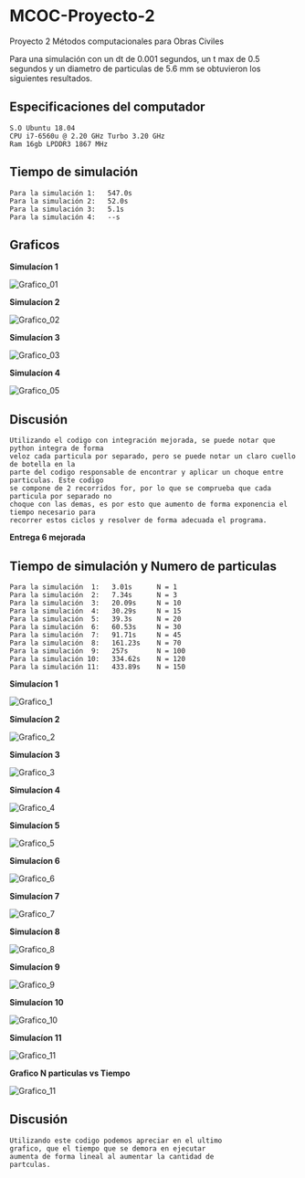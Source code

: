# MCOC-Proyecto-2
Proyecto 2 Métodos computacionales para Obras Civiles

Para una simulación con un dt de 0.001 segundos, un t max de 0.5 segundos y un diametro de particulas de 5.6 mm se obtuvieron los siguientes resultados.

## Especificaciones del computador

	S.O Ubuntu 18.04
	CPU i7-6560u @ 2.20 GHz Turbo 3.20 GHz
	Ram 16gb LPDDR3 1867 MHz

## Tiempo de simulación

	Para la simulación 1:   547.0s
	Para la simulación 2:   52.0s
	Para la simulación 3:   5.1s
	Para la simulación 4:   --s
	
## Graficos
**Simulacíon 1**

![Grafico_01](https://raw.githubusercontent.com/naxolorca/MCOC-Proyecto-2-Entrega-4/master/simulacion-1/Grafico_10.png)

**Simulacíon 2**

![Grafico_02](https://raw.githubusercontent.com/naxolorca/MCOC-Proyecto-2-Entrega-4/master/simulacion-2/Grafico_05.png)

**Simulacíon 3**

![Grafico_03](https://raw.githubusercontent.com/naxolorca/MCOC-Proyecto-2-Entrega-4/master/simulacion-3/Grafico_02.png)

**Simulacíon 4**

![Grafico_05](https://raw.githubusercontent.com/naxolorca/MCOC-Proyecto-2-Entrega-4/master/simulacion-4/Grafico_20.png)



## Discusión

	Utilizando el codigo con integración mejorada, se puede notar que python integra de forma 
	veloz cada particula por separado, pero se puede notar un claro cuello de botella en la 
	parte del codigo responsable de encontrar y aplicar un choque entre particulas. Este codigo 
	se compone de 2 recorridos for, por lo que se comprueba que cada particula por separado no 
	choque con las demas, es por esto que aumento de forma exponencia el tiempo necesario para
	recorrer estos ciclos y resolver de forma adecuada el programa.

**Entrega 6 mejorada**
## Tiempo de simulación y Numero de particulas

	Para la simulación  1:   3.01s  	N = 1
	Para la simulación  2:   7.34s  	N = 3
	Para la simulación  3:   20.09s 	N = 10
	Para la simulación  4:   30.29s 	N = 15
	Para la simulación  5:   39.3s 		N = 20
	Para la simulación  6:   60.53s 	N = 30
	Para la simulación  7:   91.71s 	N = 45
	Para la simulación  8:   161.23s 	N = 70
	Para la simulación  9:   257s 		N = 100
	Para la simulación 10:   334.62s 	N = 120
	Para la simulación 11:   433.89s 	N = 150

**Simulacíon 1**

![Grafico_1](https://raw.githubusercontent.com/naxolorca/MCOC-Proyecto-2-Entrega-4/master/Mejorado/grafico/1.png)

**Simulacíon 2**

![Grafico_2](https://raw.githubusercontent.com/naxolorca/MCOC-Proyecto-2-Entrega-4/master/Mejorado/grafico/3.png)

**Simulacíon 3**

![Grafico_3](https://raw.githubusercontent.com/naxolorca/MCOC-Proyecto-2-Entrega-4/master/Mejorado/grafico/10.png)

**Simulacíon 4**

![Grafico_4](https://raw.githubusercontent.com/naxolorca/MCOC-Proyecto-2-Entrega-4/master/Mejorado/grafico/15.png)

**Simulacíon 5**

![Grafico_5](https://raw.githubusercontent.com/naxolorca/MCOC-Proyecto-2-Entrega-4/master/Mejorado/grafico/20.png)

**Simulacíon 6**

![Grafico_6](https://raw.githubusercontent.com/naxolorca/MCOC-Proyecto-2-Entrega-4/master/Mejorado/grafico/30.png)

**Simulacíon 7**

![Grafico_7](https://raw.githubusercontent.com/naxolorca/MCOC-Proyecto-2-Entrega-4/master/Mejorado/grafico/45.png)

**Simulacíon 8**

![Grafico_8](https://raw.githubusercontent.com/naxolorca/MCOC-Proyecto-2-Entrega-4/master/Mejorado/grafico/70.png)

**Simulacíon 9**

![Grafico_9](https://raw.githubusercontent.com/naxolorca/MCOC-Proyecto-2-Entrega-4/master/Mejorado/grafico/100.png)

**Simulacíon 10**

![Grafico_10](https://raw.githubusercontent.com/naxolorca/MCOC-Proyecto-2-Entrega-4/master/Mejorado/grafico/120.png)

**Simulacíon 11**

![Grafico_11](https://raw.githubusercontent.com/naxolorca/MCOC-Proyecto-2-Entrega-4/master/Mejorado/grafico/150.png)

**Grafico N particulas vs Tiempo**

![Grafico_11](https://raw.githubusercontent.com/naxolorca/MCOC-Proyecto-2-Entrega-4/master/Mejorado/grafico.png)


## Discusión

	Utilizando este codigo podemos apreciar en el ultimo
	grafico, que el tiempo que se demora en ejecutar
	aumenta de forma lineal al aumentar la cantidad de
	partculas.
